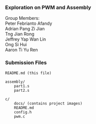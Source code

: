 ### Exploration on PWM and Assembly
<p>
Group Members:<br>
Peter Febrianto Afandy<br>
Adrian Pang Zi Jian<br>
Tng Jian Rong<br>
Jeffrey Yap Wan Lin<br>
Ong Si Hui<br>
Aaron Ti Yu Ren<br>
</p>

### Submission Files
```
README.md (this file)

assembly/
    part1.s
    part2.s

c/
    docs/ (contains project images)
    README.md
    config.h
    pwm.c
```
